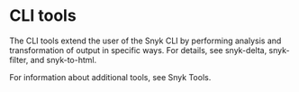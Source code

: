 # CLI tools

The CLI tools extend the user of the Snyk CLI by performing analysis and transformation of output in specific ways. For details, see snyk-delta, snyk-filter, and snyk-to-html.

For information about additional tools, see Snyk Tools.
